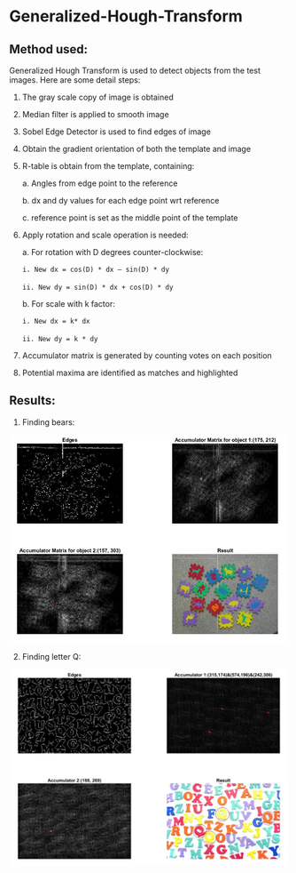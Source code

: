 # Generalized-Hough-Transform

## Method used:

Generalized Hough Transform is used to detect objects from the test images. Here are some detail steps:

1. The gray scale copy of image is obtained

2. Median filter is applied to smooth image

3. Sobel Edge Detector is used to find edges of image

4. Obtain the gradient orientation of both the template and image

5. R-table is obtain from the template, containing:

     a. Angles from edge point to the reference

     b. dx and dy values for each edge point wrt reference

     c. reference point is set as the middle point of the template

6. Apply rotation and scale operation is needed:

     a. For rotation with D degrees counter-clockwise:

       i. New dx = cos(D) * dx – sin(D) * dy

       ii. New dy = sin(D) * dx + cos(D) * dy

     b. For scale with k factor:

       i. New dx = k* dx

       ii. New dy = k * dy


7. Accumulator matrix is generated by counting votes on each position

8. Potential maxima are identified as matches and highlighted



## Results:

1. Finding bears:

![alt text](https://github.com/Shellyhan/Generalized-Hough-Transform/raw/master/results/2.jpg)

2. Finding letter Q:

![alt text](https://github.com/Shellyhan/Generalized-Hough-Transform/raw/master/results/1.jpg)


